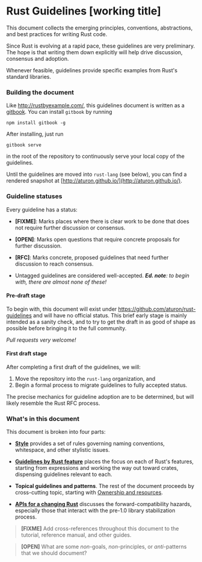 # Rust Guidelines [working title]

This document collects the emerging principles, conventions, abstractions, and
best practices for writing Rust code.

Since Rust is evolving at a rapid pace, these guidelines are very
preliminary. The hope is that writing them down explicitly will help drive
discussion, consensus and adoption.

Whenever feasible, guidelines provide specific examples from Rust's standard
libraries.

### Building the document

Like http://rustbyexample.com/, this guidelines document is written as
a [gitbook](https://github.com/GitbookIO/gitbook). You can install `gitbook` by running

```
npm install gitbook -g
```

After installing, just run

```
gitbook serve
```

in the root of the repository to continuously serve your local copy of
the guidelines.

Until the guidelines are moved into `rust-lang` (see below), you can
find a rendered snapshot at [http://aturon.github.io/](http://aturon.github.io/).

### Guideline statuses

Every guideline has a status:

* **[FIXME]**: Marks places where there is clear work to be done that does not
  require further discussion or consensus.

* **[OPEN]**: Marks open questions that require concrete proposals for further
  discussion.

* **[RFC]**: Marks concrete, proposed guidelines that need further discussion to
  reach consensus.

* Untagged guidelines are considered well-accepted. _**Ed. note**: to
  begin with, there are almost none of these!_

#### Pre-draft stage

To begin with, this document will exist under
https://github.com/aturon/rust-guidelines and will have no official status.
This brief early stage is mainly intended as a sanity check, and to try to get
the draft in as good of shape as possible before bringing it to the full community.

_Pull requests very welcome!_

#### First draft stage

After completing a first draft of the guidelines, we will:

1. Move the repository into the `rust-lang` organization, and
2. Begin a formal process to migrate guidelines to fully accepted status.

The precise mechanics for guideline adoption are to be determined, but will
likely resemble the Rust RFC process.

### What's in this document

This document is broken into four parts:

* **[Style](style/README.md)** provides a set of rules governing naming conventions,
  whitespace, and other stylistic issues.

* **[Guidelines by Rust feature](features/README.md)** places the focus on each of
  Rust's features, starting from expressions and working the way out toward
  crates, dispensing guidelines relevant to each.

* **Topical guidelines and patterns**. The rest of the document proceeds by
  cross-cutting topic, starting with
  [Ownership and resources](ownership/README.md).

* **[APIs for a changing Rust](change/README.md)**
  discusses the forward-compatibility hazards, especially those that interact
  with the pre-1.0 library stabilization process.

> **[FIXME]** Add cross-references throughout this document to the tutorial,
> reference manual, and other guides.

> **[OPEN]** What are some _non_-goals, _non_-principles, or _anti_-patterns that
> we should document?
